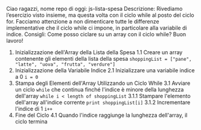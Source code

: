 <!------------------------
    CONSEGNA ESERCIZIO
------------------------->
Ciao ragazzi, nome repo di oggi: js-lista-spesa
Descrizione: Rivediamo l’esercizio visto insieme, ma questa volta con il ciclo while al posto del ciclo for. Facciamo attenzione a non dimenticare tutte le differenze implementative che il ciclo while ci impone, in particolare alla variabile di indice.
Consigli: Come posso ciclare su un array con il ciclo while?
Buon lavoro!


<!---------------------
    PSEUDO-CODICE
---------------------->
1.  Inizializzazione dell'Array della Lista della Spesa
        1.1 Creare un array contenente gli elementi della lista della spesa
        `shoppingList = ["pane", "latte", "uova", "frutta", "verdure"]`
2.  Inizializzazione della Variabile Indice
        2.1 Inizializzare una variabile indice a 0
        `i = 0`
3.  Stampa degli Elementi dell'Array Utilizzando un Ciclo While
        3.1 Avviare un ciclo `while` che continua finché l'indice è minore della lunghezza dell'array
        `while i < length of shoppingList`
            3.1.1 Stampare l'elemento dell'array all'indice corrente
            `print shoppingList[i]`
            3.1.2 Incrementare l'indice di 1
            `i++`
4.  Fine del Ciclo
        4.1 Quando l'indice raggiunge la lunghezza dell'array, il ciclo termina